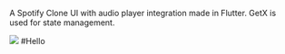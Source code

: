 A Spotify Clone UI with audio player integration made in Flutter. GetX is used for state management.

<img src="https://i.ibb.co/6r6WfGs/spotify-image.png"/>
#Hello
